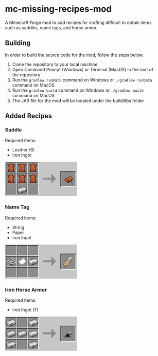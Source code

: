 # mc-missing-recipes-mod

A Minecraft Forge mod to add recipes for crafting difficult to obtain items such as saddles, name tags, and horse armor.

## Building

In order to build the source code for the mod, follow the steps below:
1) Clone the repository to your local machine
2) Open Command Prompt (Windows) or Terminal (MacOS) in the root of the repository
3) Run the `gradlew runData` command on Windows or `./gradlew runData` command on MacOS
4) Run the `gradlew build` command on Windows or `./gradlew build` command on MacOS
5) The JAR file for the mod will be located under the build/libs folder

## Added Recipes

### Saddle

Required items:
* Leather (6)
* Iron Ingot

![Crafting recipe for saddle](img/saddle_recipe.png)

### Name Tag

Required items:
* String
* Paper
* Iron Ingot

![Crafting recipe for name tag](img/name_tag_recipe.png)

### Iron Horse Armor

Required items:
* Iron Ingot (7)

![Crafting recipe for iron horse armor](img/iron_horse_armor_recipe.png)
